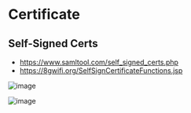 
# Certificate


## Self-Signed Certs 
- https://www.samltool.com/self_signed_certs.php
- https://8gwifi.org/SelfSignCertificateFunctions.jsp 
  
![image](https://github.com/AdTekDev/eCommerceSecurity/assets/18588011/a5dab917-9296-48a5-8f3a-524de94bd5c3)

![image](https://github.com/AdTekDev/eCommerceSecurity/assets/18588011/8b3334c5-b4e5-43dc-b177-02656d003705)
